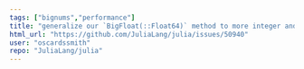 ```yaml
---
tags: ["bignums","performance"]
title: "generalize our `BigFloat(::Float64)` method to more integer and floatingpoint types."
html_url: "https://github.com/JuliaLang/julia/issues/50940"
user: "oscardssmith"
repo: "JuliaLang/julia"
---
```


